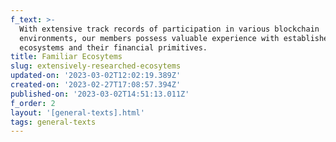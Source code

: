 ```yaml
---
f_text: >-
  With extensive track records of participation in various blockchain
  environments, our members possess valuable experience with established
  ecosystems and their financial primitives. 
title: Familiar Ecosytems
slug: extensively-researched-ecosytems
updated-on: '2023-03-02T12:02:19.389Z'
created-on: '2023-02-27T17:08:57.394Z'
published-on: '2023-03-02T14:51:13.011Z'
f_order: 2
layout: '[general-texts].html'
tags: general-texts
---
```



